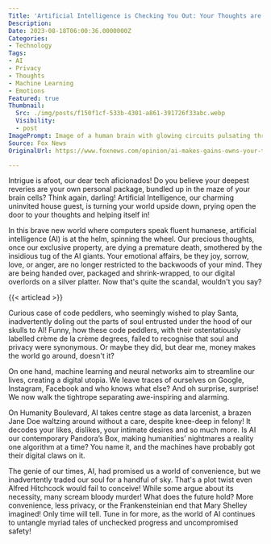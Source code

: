 ```yaml
---
Title: 'Artificial Intelligence is Checking You Out: Your Thoughts are Now Public Domain!'
Description: 
Date: 2023-08-18T06:00:36.0000000Z
Categories:
- Technology
Tags:
- AI
- Privacy
- Thoughts
- Machine Learning
- Emotions
Featured: true
Thumbnail:
  Src: ./img/posts/f150f1cf-533b-4301-a861-391726f33abc.webp
  Visibility:
  - post
ImagePrompt: Image of a human brain with glowing circuits pulsating through it, symbolising the intrusion of AI into our thoughts and emotions.
Source: Fox News
OriginalUrl: https://www.foxnews.com/opinion/ai-makes-gains-owns-your-thoughts-your-soul

---
```

Intrigue is afoot, our dear tech aficionados! Do you believe your deepest reveries are your own personal package, bundled up in the maze of your brain cells? Think again, darling! Artificial Intelligence, our charming uninvited house guest, is turning your world upside down, prying open the door to your thoughts and helping itself in!

In this brave new world where computers speak fluent humanese, artificial intelligence (AI) is at the helm, spinning the wheel. Our precious thoughts, once our exclusive property, are dying a premature death, smothered by the insidious tug of the AI giants. Your emotional affairs, be they joy, sorrow, love, or anger, are no longer restricted to the backwoods of your mind. They are being handed over, packaged and shrink-wrapped, to our digital overlords on a silver platter. Now that's quite the scandal, wouldn't you say?

{{< articlead >}}

Curious case of code peddlers, who seemingly wished to play Santa, inadvertently doling out the parts of soul entrusted under the hood of our skulls to AI! Funny, how these code peddlers, with their ostentatiously labelled crème de la crème degrees, failed to recognise that soul and privacy were synonymous. Or maybe they did, but dear me, money makes the world go around, doesn't it?

On one hand, machine learning and neural networks aim to streamline our lives, creating a digital utopia. We leave traces of ourselves on Google, Instagram, Facebook and who knows what else? And oh surprise, surprise! We now walk the tightrope separating awe-inspiring and alarming.

On Humanity Boulevard, AI takes centre stage as data larcenist, a brazen Jane Doe waltzing around without a care, despite knee-deep in felony! It decodes your likes, dislikes, your intimate desires and so much more. Is AI our contemporary Pandora’s Box, making humanities’ nightmares a reality one algorithm at a time? You name it, and the machines have probably got their digital claws on it.

The genie of our times, AI, had promised us a world of convenience, but we inadvertently traded our soul for a handful of sky. That's a plot twist even Alfred Hitchcock would fail to conceive! While some argue about its necessity, many scream bloody murder! What does the future hold? More convenience, less privacy, or the Frankensteinian end that Mary Shelley imagined! Only time will tell. Tune in for more, as the world of AI continues to untangle myriad tales of unchecked progress and uncompromised safety!